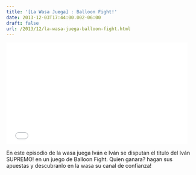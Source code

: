 ```yaml
---
title: '[La Wasa Juega] : Balloon Fight!'
date: 2013-12-03T17:44:00.002-06:00
draft: false
url: /2013/12/la-wasa-juega-balloon-fight.html
---
```


<iframe allowfullscreen="" frameborder="0" height="270" src="//www.youtube.com/embed/4Xpc8eOL0_c" width="480"></iframe>  
  
  

En este episodio de la wasa juega Iván e Iván se disputan el titulo del Iván SUPREMO! en un juego de Balloon Fight. Quien ganara? hagan sus apuestas y descubranlo en la wasa su canal de confianza!
